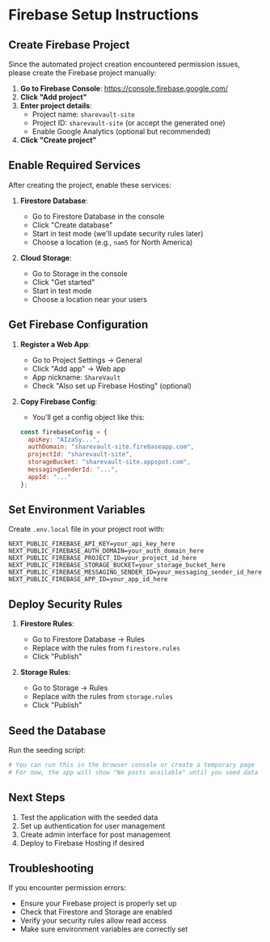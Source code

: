# Firebase Setup Instructions

## Create Firebase Project

Since the automated project creation encountered permission issues, please create the Firebase project manually:

1. **Go to Firebase Console**: https://console.firebase.google.com/
2. **Click "Add project"**
3. **Enter project details**:
   - Project name: `sharevault-site`
   - Project ID: `sharevault-site` (or accept the generated one)
   - Enable Google Analytics (optional but recommended)
4. **Click "Create project"**

## Enable Required Services

After creating the project, enable these services:

1. **Firestore Database**:
   - Go to Firestore Database in the console
   - Click "Create database"
   - Start in test mode (we'll update security rules later)
   - Choose a location (e.g., `nam5` for North America)

2. **Cloud Storage**:
   - Go to Storage in the console
   - Click "Get started"
   - Start in test mode
   - Choose a location near your users

## Get Firebase Configuration

1. **Register a Web App**:
   - Go to Project Settings → General
   - Click "Add app" → Web app
   - App nickname: `ShareVault`
   - Check "Also set up Firebase Hosting" (optional)

2. **Copy Firebase Config**:
   - You'll get a config object like this:
   ```javascript
   const firebaseConfig = {
     apiKey: "AIzaSy...",
     authDomain: "sharevault-site.firebaseapp.com",
     projectId: "sharevault-site",
     storageBucket: "sharevault-site.appspot.com",
     messagingSenderId: "...",
     appId: "..."
   };
   ```

## Set Environment Variables

Create `.env.local` file in your project root with:

```env
NEXT_PUBLIC_FIREBASE_API_KEY=your_api_key_here
NEXT_PUBLIC_FIREBASE_AUTH_DOMAIN=your_auth_domain_here
NEXT_PUBLIC_FIREBASE_PROJECT_ID=your_project_id_here
NEXT_PUBLIC_FIREBASE_STORAGE_BUCKET=your_storage_bucket_here
NEXT_PUBLIC_FIREBASE_MESSAGING_SENDER_ID=your_messaging_sender_id_here
NEXT_PUBLIC_FIREBASE_APP_ID=your_app_id_here
```

## Deploy Security Rules

1. **Firestore Rules**:
   - Go to Firestore Database → Rules
   - Replace with the rules from `firestore.rules`
   - Click "Publish"

2. **Storage Rules**:
   - Go to Storage → Rules
   - Replace with the rules from `storage.rules`
   - Click "Publish"

## Seed the Database

Run the seeding script:

```bash
# You can run this in the browser console or create a temporary page
# For now, the app will show "No posts available" until you seed data
```

## Next Steps

1. Test the application with the seeded data
2. Set up authentication for user management
3. Create admin interface for post management
4. Deploy to Firebase Hosting if desired

## Troubleshooting

If you encounter permission errors:
- Ensure your Firebase project is properly set up
- Check that Firestore and Storage are enabled
- Verify your security rules allow read access
- Make sure environment variables are correctly set